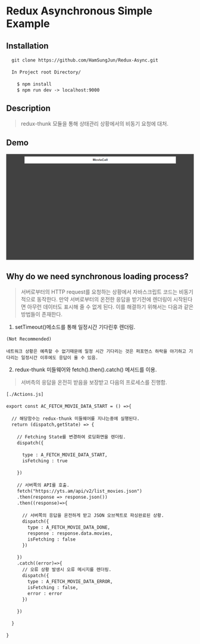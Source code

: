 # Redux Asynchronous Simple Example

## Installation

~~~
  git clone https://github.com/HamSungJun/Redux-Async.git

  In Project root Directory/

    $ npm install
    $ npm run dev -> localhost:9000
~~~

## Description

>redux-thunk 모듈을 통해 상태관리 상황에서의 비동기 요청에 대처.

## Demo

![demogif](./demos/demogif.gif)

## Why do we need synchronous loading process?

> 서버로부터의 HTTP request를 요청하는 상황에서 자바스크립트 코드는 비동기적으로 동작한다. 만약 서버로부터의 온전한 응답을 받기전에 렌더링이 시작된다면 아무런 데이터도 표시해 줄 수 없게 된다. 이를 해결하기 위해서는 다음과 같은 방법들이 존재한다.

1. setTimeout()메소드를 통해 일정시간 기다린후 렌더링.
  ~~~
  (Not Recommended)

  네트워크 상황은 예측할 수 없기때문에 일정 시간 기다리는 것은 퍼포먼스 하락을 야기하고 기다리는 일정시간 이후에도 응답이 올 수 있음.

  ~~~

2. redux-thunk 미들웨어와 fetch().then().catch() 메서드를 이용.

> 서버측의 응답을 온전히 받음을 보장받고 다음의 프로세스를 진행함.

~~~
[./Actions.js]

export const AC_FETCH_MOVIE_DATA_START = () =>{

  // 해당함수는 redux-thunk 미들웨어를 지나는중에 실행된다.
  return (dispatch,getState) => {

    // Fetching State를 변경하여 로딩화면을 렌더링.
    dispatch({

      type : A_FETCH_MOVIE_DATA_START,
      isFetching : true

    })

    // 서버쪽의 API를 호출.
    fetch("https://yts.am/api/v2/list_movies.json")
    .then(response => response.json())
    .then((response)=>{

      // 서버쪽의 응답을 온전하게 받고 JSON 오브젝트로 파싱완료된 상황.
      dispatch({
        type : A_FETCH_MOVIE_DATA_DONE,
        response : response.data.movies,
        isFetching : false
      })

    })
    .catch((error)=>{
      // 오류 상황 발생시 오류 메시지를 렌더링.
      dispatch({
        type : A_FETCH_MOVIE_DATA_ERROR,
        isFetching : false,
        error : error
      })

    })

  }

}
~~~


